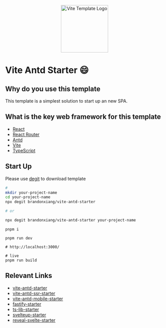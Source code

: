<p align="center">
  <a href="https://github.com/brandonxiang/vite-antd-starter">
    <img src="https://brandonxiang.top/icon/vite-template.jpeg" width="150px" alt="Vite Template Logo" />
  </a>
</p>

# Vite Antd Starter 😄

## Why do you use this template

This template is a simplest solution to start up an new SPA.

## What is the key web framework for this template

- [React](https://react.dev/)
- [React Router](https://reactrouter.com/en/main)
- [Antd](https://ant.design/index-cn)
- [Vite](https://vitejs.dev/)
- [TypeScript](https://www.typescriptlang.org/)

## Start Up

Please use [degit](https://github.com/Rich-Harris/degit) to download template

```bash
#
mkdir your-project-name
cd your-project-name
npx degit brandonxiang/vite-antd-starter

# or

npx degit brandonxiang/vite-antd-starter your-project-name
```

```shell
pnpm i
```

```shell
pnpm run dev

# http://localhost:3000/
```

```shell
# live
pnpm run build
```


## Relevant Links

- [vite-antd-starter](https://github.com/brandonxiang/vite-antd-starter)
- [vite-antd-ssr-starter](https://github.com/brandonxiang/vite-antd-ssr-starter)
- [vite-antd-mobile-starter](https://github.com/brandonxiang/vite-antd-mobile-starter)
- [fastify-starter](https://github.com/brandonxiang/fastify-starter)
- [ts-lib-starter](https://github.com/brandonxiang/ts-lib-starter)
- [svelteup-starter](https://github.com/brandonxiang/svelteup-starter)
- [reveal-svelte-starter](https://github.com/brandonxiang/reveal-svelte-starter)